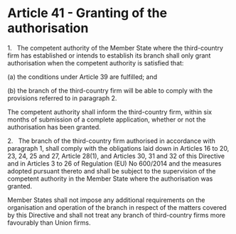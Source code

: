 # Article 41 - Granting of the authorisation


1.   The competent authority of the Member State where the third-country firm has established or intends to establish its branch shall only grant authorisation when the competent authority is satisfied that:

(a) the conditions under Article 39 are fulfilled; and

(b) the branch of the third-country firm will be able to comply with the provisions referred to in paragraph 2.

The competent authority shall inform the third-country firm, within six months of submission of a complete application, whether or not the authorisation has been granted.

2.   The branch of the third-country firm authorised in accordance with paragraph 1, shall comply with the obligations laid down in Articles 16 to 20, 23, 24, 25 and 27, Article 28(1), and Articles 30, 31 and 32 of this Directive and in Articles 3 to 26 of Regulation (EU) No 600/2014 and the measures adopted pursuant thereto and shall be subject to the supervision of the competent authority in the Member State where the authorisation was granted.

Member States shall not impose any additional requirements on the organisation and operation of the branch in respect of the matters covered by this Directive and shall not treat any branch of third-country firms more favourably than Union firms.
